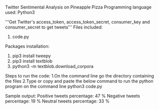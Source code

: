 Twitter Sentimental Analysis on Pineapple Pizza 
Programming language used: Python3

'''Get Twitter's access_token, access_token_secret, consumer_key and consumer_secret to get tweets''' 
Files included:
1. code.py

Packages installation:
1. pip3 install tweepy
2. pip3 install textblob
3. python3 -m textblob.download_corpora

Steps to run the code:
1.On the command line go the directory containing the files
2.Type or copy and paste the below command to run the python program on the command line
       python3 code.py
       
Sample output:
Positive tweets percentage: 47 %
Negative tweets percentage: 19 %
Neutral tweets percentage: 33 %
